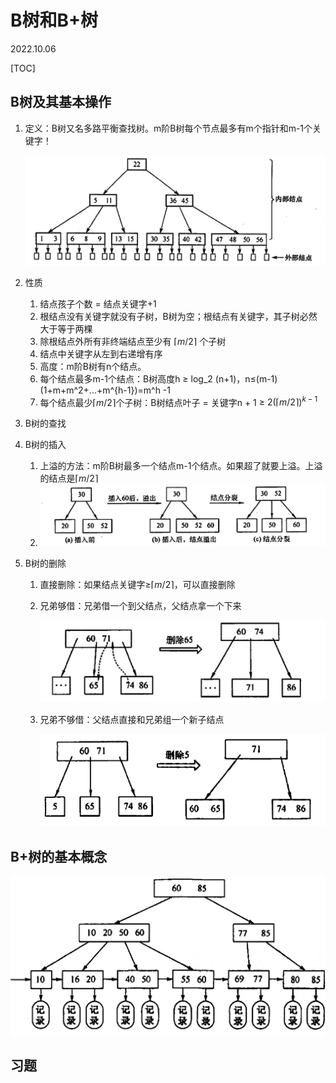 # B树和B+树
2022.10.06

[TOC]

## B树及其基本操作

1. 定义：B树又名多路平衡查找树。m阶B树每个节点最多有m个指针和m-1个关键字！

   ![image-20221006181106751](resources/5阶B树举例.png)

2. 性质

   1. 结点孩子个数 = 结点关键字+1
   2. 根结点没有关键字就没有子树，B树为空；根结点有关键字，其子树必然大于等于两棵
   3. 除根结点外所有非终端结点至少有 $\lceil m/2 \rceil$ 个子树
   4. 结点中关键字从左到右递增有序
   5. 高度：m阶B树有n个结点。
   6. 每个结点最多m-1个结点：B树高度h ≥ log_2 (n+1)，n≤(m-1)(1+m+m^2+...+m^{h-1})=m^h -1
   7. 每个结点最少$\lceil m/2 \rceil$个子树：B树结点叶子 = 关键字n + 1 ≥ $2(\lceil m/2 \rceil)^{k-1}$

3. B树的查找

4. B树的插入

   1. 上溢的方法：m阶B树最多一个结点m-1个结点。如果超了就要上溢。上溢的结点是$\lceil m/2 \rceil$
   2. ![image-20221006204104286](resources/B树.png)

5. B树的删除

   1. 直接删除：如果结点关键字≥$\lceil m/2 \rceil$，可以直接删除

   2. 兄弟够借：兄弟借一个到父结点，父结点拿一个下来

      ![image-20221006204812488](resources/B删除1.png)

   3. 兄弟不够借：父结点直接和兄弟组一个新子结点

      ![image-20221006204931655](resources/B删除2.png)


## B+树的基本概念

![image-20221006205908556](resources/B+.png)

## 习题

